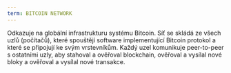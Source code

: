 ```yaml
---
term: BITCOIN NETWORK
---
```


Odkazuje na globální infrastrukturu systému Bitcoin. Síť se skládá ze všech uzlů (počítačů), které spouštějí software implementující Bitcoin protokol a které se připojují ke svým vrstevníkům. Každý uzel komunikuje peer-to-peer s ostatními uzly, aby stahoval a ověřoval blockchain, ověřoval a vysílal nové bloky a ověřoval a vysílal nové transakce.